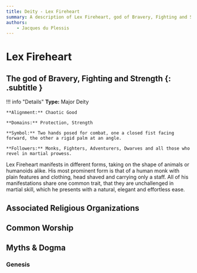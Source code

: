 ```yaml
---
title: Deity - Lex Fireheart
summary: A description of Lex Fireheart, god of Bravery, Fighting and Strength.
authors:
    - Jacques du Plessis
---
```

# Lex Fireheart
## The god of Bravery, Fighting and Strength {: .subtitle }

!!! info "Details"
    **Type:** Major Deity

    **Alignment:** Chaotic Good

    **Domains:** Protection, Strength

    **Symbol:** Two hands posed for combat, one a closed fist facing forward, the other a rigid palm at an angle.

    **Followers:** Monks, Fighters, Adventurers, Dwarves and all those who revel in martial prowess.

Lex Fireheart manifests in different forms, taking on the shape of animals or humanoids alike.  His most prominent form is that of a human monk with plain features and clothing, head shaved and carrying only a staff.  All of his manifestations share one common trait, that they are unchallenged in martial skill, which he presents with a natural, elegant and effortless ease.

## Associated Religious Organizations

## Common Worship

## Myths & Dogma
### Genesis